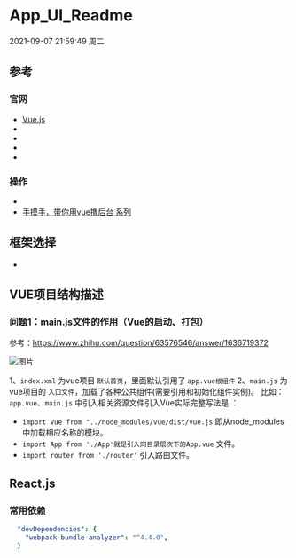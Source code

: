 # App_UI_Readme

2021-09-07 21:59:49 周二

## 参考
### 官网

- [Vue.js](https://cn.vuejs.org/)
- []()
- []()
- []()
- []()
  
### 操作
- []()
- [手摸手，带你用vue撸后台 系列](https://juejin.cn/post/6844903476661583880)


## 框架选择

- []()

## VUE项目结构描述

### 问题1：main.js文件的作用（Vue的启动、打包）

参考：https://www.zhihu.com/question/63576546/answer/1636719372

![图片](images/Vue启动过程图片描述.jpg)

1、`index.xml` 为vue项目 `默认首页`，里面默认引用了 `app.vue根组件`
2、`main.js` 为vue项目的 `入口文件`，加载了各种公共组件(需要引用和初始化组件实例)。
   比如：`app.vue`、`main.js` 中引入相关资源文件引入Vue实际完整写法是 ：  
   
   - `import Vue from "../node_modules/vue/dist/vue.js` 即从node_modules中加载相应名称的模块。
   - `import App from './App'就是引入同目录层次下的App.vue` 文件。
   - `import router from './router'` 引入路由文件。




## React.js

### 常用依赖

```yaml
  "devDependencies": {
    "webpack-bundle-analyzer": "^4.4.0",
  }
```
